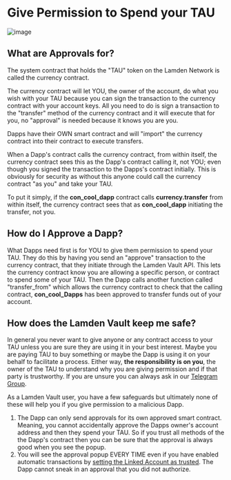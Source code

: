 
# Give Permission to Spend your TAU


![image](/img/wallet/linked_account_approve.png)

## What are Approvals for?
The system contract that holds the "TAU" token on the Lamden Network is called the currency contract.

The currency contract will let YOU, the owner of the account, do what you wish with your TAU because you can sign the transaction to the currency contract with your account keys. All you need to do is sign a transaction to the "transfer" method of the currency contract and it will execute that for you, no "approval" is needed because it knows you are you.

Dapps have their OWN smart contract and will "import" the currency contract into their contract to execute transfers.

When a Dapp's contract calls the currency contract, from within itself, the currency contract sees this as the Dapp's contract calling it, not YOU; even though you signed the transaction to the Dapps's contract initially.  This is obviously for security as without this anyone could call the currency contract "as you" and take your TAU.

To put it simply, if the **con_cool_dapp** contract calls **currency.transfer** from within itself, the currency contract sees that as **con_cool_dapp** initiating the transfer, not you.

## How do I Approve a Dapp?
What Dapps need first is for YOU to give them permission to spend your TAU.  They do this by having you send an "approve" transaction to the currency contract, that they initiate through the Lamden Vault API.  This lets the currency contract know you are allowing a specific person, or contract to spend some of your TAU. Then the Dapp calls another function called "transfer_from" which allows the currency contract to check that the calling contract, **con_cool_Dapps** has been approved to transfer funds out of your account.

## How does the Lamden Vault keep me safe?
In general you never want to give anyone or any contract access to your TAU unless you are sure they are using it in your best interest.  Maybe you are paying TAU to buy something or maybe the Dapp is using it on your behalf to facilitate a process.  Either way, **the responsibility is on you**, the owner of the TAU to understand why you are giving permission and if that party is trustworthy. If you are unsure you can always ask in our <u>[Telegram Group](https://t.me/lamdenchat)</u>.

As a Lamden Vault user, you have a few safeguards but ultimately none of these will help you if you give permission to a malicious Dapp.
1. The Dapp can only send approvals for its own approved smart contract.  Meaning, you cannot accidentally approve the Dapps owner's account address and then they spend your TAU.  So if you trust all methods of the the Dapp's contract then you can be sure that the approval is always good when you see the popup.
2. You will see the approval popup EVERY TIME even if you have enabled automatic transactions by <u>[setting the Linked Account as trusted](/docs/wallet/accounts_linked_create#make-account-trusted)</u>.  The Dapp cannot sneak in an approval that you did not authorize.




